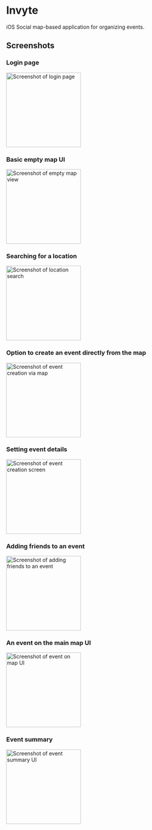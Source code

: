 # Invyte

iOS Social map-based application for organizing events.

## Screenshots

### Login page
<img src="https://raw.githubusercontent.com/PatelRahil/HangTime/master/pics/LoginPage.png" alt="Screenshot of login page" width="200"/>

### Basic empty map UI
<img src="https://raw.githubusercontent.com/PatelRahil/HangTime/master/pics/BasicMapView.png" alt="Screenshot of empty map view" width="200"/>

### Searching for a location
<img src="https://raw.githubusercontent.com/PatelRahil/HangTime/master/pics/LocationSearch.png" alt="Screenshot of location search" width="200"/>

### Option to create an event directly from the map
<img src="https://raw.githubusercontent.com/PatelRahil/HangTime/master/pics/CreateEventViaMap.png" alt="Screenshot of event creation via map" width="200"/>

### Setting event details
<img src="https://raw.githubusercontent.com/PatelRahil/HangTime/master/pics/CreateEventView.png" alt="Screenshot of event creation screen" width="200"/>

### Adding friends to an event
<img src="https://raw.githubusercontent.com/PatelRahil/HangTime/master/pics/AddFriendsToEventView.png" alt="Screenshot of adding friends to an event" width="200"/>

### An event on the main map UI
<img src="https://raw.githubusercontent.com/PatelRahil/HangTime/master/pics/EventDescriptionViaMap.png" alt="Screenshot of event on map UI" width="200"/>

### Event summary
<img src="https://raw.githubusercontent.com/PatelRahil/HangTime/master/pics/CreateEventView.png" alt="Screenshot of event summary UI" width="200"/>